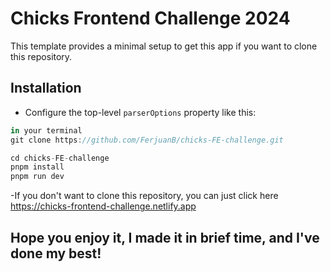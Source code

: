 # Chicks Frontend Challenge 2024

This template provides a minimal setup to get this app if you want to clone this repository.



## Installation

- Configure the top-level `parserOptions` property like this:

```js
in your terminal 
git clone https://github.com/FerjuanB/chicks-FE-challenge.git

cd chicks-FE-challenge
pnpm install
pnpm run dev
```

-If you don't want to clone this repository, you can just click here https://chicks-frontend-challenge.netlify.app

## Hope you enjoy it, I made it in brief time, and I've done my best! 
